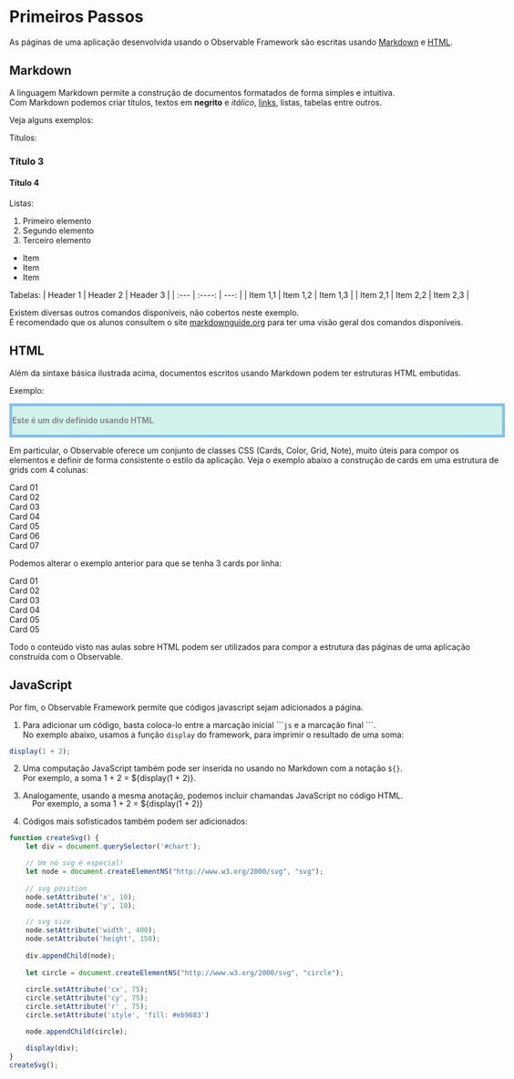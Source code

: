 <style>
    body, div, p, li, ol { max-width: none; }
</style>


# Primeiros Passos

As páginas de uma aplicação desenvolvida usando o Observable Framework são escritas usando [Markdown](https://www.markdownguide.org/) e [HTML](https://developer.mozilla.org/en-US/docs/Web/HTML).  


## Markdown
A linguagem Markdown permite a construção de documentos formatados de forma simples e intuitiva.  
Com Markdown podemos criar títulos, textos em **negrito** e *itálico*, [links](http://www.ic.uff.br), listas, tabelas entre outros. 

Veja alguns exemplos:

Títulos:

### Título 3
#### Título 4

Listas:
1. Primeiro elemento
2. Segundo elemento
3. Terceiro elemento

* Item
* Item
* Item

Tabelas:
| Header 1    | Header 2    | Header 3      |
| :---        |    :----:   |          ---: |
| Item 1,1    | Item 1,2    | Item 1,3      |
| Item 2,1    | Item 2,2    | Item 2,3      |

Existem diversas outros comandos disponíveis, não cobertos neste exemplo.  
É recomendado que os alunos consultem o site [markdownguide.org](https://www.markdownguide.org/) para ter uma visão geral dos comandos disponíveis.

## HTML
Além da sintaxe básica ilustrada acima, documentos escritos usando Markdown podem ter estruturas HTML embutidas. 

Exemplo:
<div style="width: 100%; height: 50px; line-height: 50px; border: 5px solid #85C1E9; background-color: #D1F2EB; font-weight: bolder; color: #888;">
    Este é um div definido usando HTML
</div>

Em particular, o Observable oferece um conjunto de classes CSS (Cards, Color, Grid, Note), muito úteis para compor os elementos e definir de forma consistente o estilo da aplicação. Veja o exemplo abaixo a construção de cards em uma estrutura de grids com 4 colunas:

<div class="grid grid-cols-4">
    <div class="card" >
        Card 01
    </div>
    <div class="card" >
        Card 02
    </div>
    <div class="card" >
        Card 03
    </div>
    <div class="card" >
        Card 04
    </div>
    <div class="card" >
        Card 05
    </div>
    <div class="card" >
        Card 06
    </div>
    <div class="card" >
        Card 07
    </div>
</div>


Podemos alterar o exemplo anterior para que se tenha 3 cards por linha:

<div class="grid grid-cols-3">
    <div class="card" >
        Card 01
    </div>
    <div class="card" >
        Card 02
    </div>
    <div class="card" >
        Card 03
    </div>
    <div class="card" >
        Card 04
    </div>
    <div class="card" >
        Card 05
    </div>
    <div class="card" >
        Card 05
    </div>
</div>

Todo o conteúdo visto nas aulas sobre HTML podem ser utilizados para compor a estrutura das páginas de uma aplicação construída com o Observable.


## JavaScript
Por fim, o Observable Framework permite que códigos javascript sejam adicionados a página.  

1. Para adicionar um código, basta coloca-lo entre a marcação inicial \`\`\``js` e a marcação final \`\`\`.  
No exemplo abaixo, usamos a função `display` do framework, para imprimir o resultado de uma soma:
```js
display(1 + 2);
```


2. Uma computação JavaScript também pode ser inserida no usando no Markdown com a notação `${}`.  
Por exemplo, a soma 1 + 2 = ${display(1 + 2)}.

3. Analogamente, usando a mesma anotação, podemos incluir chamandas JavaScript no código HTML.
<div style="padding-left: 40px; margin-top: -17px">
Por exemplo, a soma 1 + 2 = ${display(1 + 2)}
</div>

4. Códigos mais sofisticados também podem ser adicionados:

<div id="chart"></div>

```js
function createSvg() {
    let div = document.querySelector('#chart');

    // Um nó svg é especial!
    let node = document.createElementNS("http://www.w3.org/2000/svg", "svg");
    
    // svg position
    node.setAttribute('x', 10);
    node.setAttribute('y', 10);

    // svg size
    node.setAttribute('width', 400);
    node.setAttribute('height', 150);
    
    div.appendChild(node);
    
    let circle = document.createElementNS("http://www.w3.org/2000/svg", "circle");
    
    circle.setAttribute('cx', 75);
    circle.setAttribute('cy', 75);
    circle.setAttribute('r' , 75);
    circle.setAttribute('style', 'fill: #eb9683')

    node.appendChild(circle);

    display(div);
}
createSvg();
```

